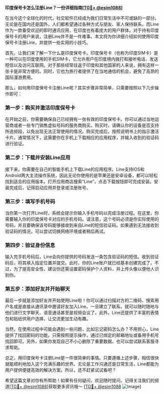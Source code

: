 **印度保号卡怎么注册Line？一份详细指南[[TG💪+ @esim1088](https://t.me/s/esim1088)]**

在当今这个全球化的时代，社交软件已经成为我们日常生活中不可或缺的一部分。无论是在国内还是国外，人们都希望通过各种方式与朋友、家人保持联系。而Line作为一款备受欢迎的即时通讯应用，在印度也有着庞大的用户群体。对于持有印度保号卡的用户来说，注册Line并不是一件难事。本文将为你详细介绍如何使用印度保号卡注册Line，并提供一些实用的小技巧。

首先，让我们来了解一下什么是印度保号卡。印度保号卡（也称为印度SIM卡）是一种可以在印度使用的手机SIM卡，它允许用户在印度境内拨打和接听电话、发送短信以及访问互联网。对于那些经常往返于印度和其他国家的人来说，拥有这样一张卡是非常方便的。同时，它也为旅行者提供了在当地通信的机会，避免了高昂的国际漫游费用。

那么，如何用印度保号卡注册Line呢？其实步骤非常简单，只需要按照以下几步操作即可：

### 第一步：购买并激活印度保号卡

在开始之前，你需要确保自己已经拥有一张有效的印度保号卡。你可以通过当地运营商或者一些专门销售虚拟号码的服务商购买。购买时，请确认你的设备是否支持所选频段，以免出现无法正常使用的情况。购买完成后，按照说明书上的指示激活卡片。通常情况下，这需要你在手机上下载相应的应用程序，并输入收到的验证码进行验证。

### 第二步：下载并安装Line应用

接下来，你需要在自己的智能手机上下载Line的应用程序。Line支持iOS和Android两大主流操作系统，因此无论你使用的是苹果还是安卓设备，都可以轻松找到适合的应用版本。打开应用商店搜索“Line”，点击下载按钮即可完成安装。安装完成后，记得启动应用并登录或注册账号。

### 第三步：填写手机号码

当你第一次打开Line时，系统会提示你输入手机号码以完成注册过程。在这里，你需要输入你的印度保号卡对应的手机号码。请注意，这个号码必须是你实际使用的号码，并且要确保该号码能够接收到来自Line的短信验证码。如果遇到无法接收到验证码的情况，可以尝试切换网络环境或者稍后再试。

### 第四步：验证身份信息

输入完手机号码后，Line会向你提供的号码发送一条包含验证码的短信。收到验证码后，将其填入指定位置并提交。此时，你的Line账户就已经基本创建完成了。不过，为了提高安全性，建议你还需设置密码保护个人资料，并上传头像以便他人识别你。

### 第五步：添加好友并开始聊天

最后一步就是添加好友并开始使用Line啦！你可以通过扫描对方的二维码、搜索用户名或是直接从通讯录中邀请好友加入Line。一旦建立了联系，就可以随时随地与他们进行文字聊天、语音通话甚至是视频会议了。此外，Line还提供了丰富的表情包和贴纸供用户选择，让交流更加生动有趣。

当然，在使用过程中可能会遇到一些问题，比如忘记密码怎么办？不用担心，Line提供了找回密码的功能。只需按照提示操作，通过已绑定的邮箱地址或备用手机号找回即可。另外，如果你发现自己不小心删除了重要数据，也可以尝试联系客服寻求帮助。

总之，用印度保号卡注册Line是一件很简单的事情。只要遵循上述步骤，相信很快就能顺利地加入这个充满乐趣的世界。无论是工作沟通还是日常生活，Line都能为用户提供便捷高效的解决方案。所以，还不赶紧试试看吧？

希望这篇文章对你有所帮助！如果有任何疑问，欢迎随时提问。记得关注我们的频道[[TG💪+ @esim1088](https://t.me/s/esim1088)]获取更多资讯哦～ [[TG💪+ @esim1088](https://t.me/s/esim1088) ![Image](https://i.postimg.cc/4NQfJmqS/Snipaste-2025-05-13-00-14-12.png)]